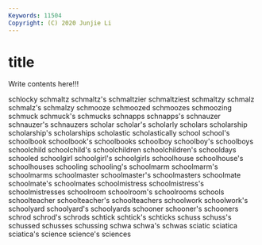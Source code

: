 ```yaml
---
Keywords: 11504
Copyright: (C) 2020 Junjie Li
---
```


# title

Write contents here!!!
 
schlocky 
schmaltz
schmaltz's 
schmaltzier 
schmaltziest 
schmaltzy 
schmalz 
schmalz's 
schmalzy 
schmooze 
schmoozed 
schmoozes
schmoozing 
schmuck 
schmuck's 
schmucks 
schnapps 
schnapps's 
schnauzer 
schnauzer's 
schnauzers 
scholar
scholar's 
scholarly 
scholars 
scholarship 
scholarship's 
scholarships 
scholastic 
scholastically 
school 
school's
schoolbook 
schoolbook's 
schoolbooks 
schoolboy 
schoolboy's 
schoolboys 
schoolchild 
schoolchild's 
schoolchildren 
schoolchildren's
schooldays 
schooled 
schoolgirl 
schoolgirl's 
schoolgirls 
schoolhouse 
schoolhouse's 
schoolhouses 
schooling 
schooling's
schoolmarm 
schoolmarm's 
schoolmarms 
schoolmaster 
schoolmaster's 
schoolmasters 
schoolmate 
schoolmate's 
schoolmates 
schoolmistress
schoolmistress's 
schoolmistresses 
schoolroom 
schoolroom's 
schoolrooms 
schools 
schoolteacher 
schoolteacher's 
schoolteachers 
schoolwork
schoolwork's 
schoolyard 
schoolyard's 
schoolyards 
schooner 
schooner's 
schooners 
schrod 
schrod's 
schrods
schtick 
schtick's 
schticks 
schuss 
schuss's 
schussed 
schusses 
schussing 
schwa 
schwa's
schwas 
sciatic 
sciatica 
sciatica's 
science 
science's 
sciences 
